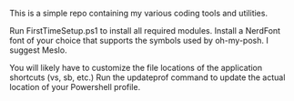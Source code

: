 This is a simple repo containing my various coding tools and utilities.

Run FirstTimeSetup.ps1 to install all required modules.
Install a NerdFont font of your choice that supports the symbols used by oh-my-posh. I suggest Meslo.

You will likely have to customize the file locations of the application shortcuts (vs, sb, etc.)
Run the updateprof command to update the actual location of your Powershell profile.
